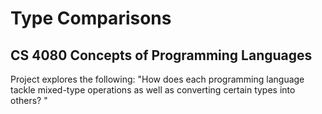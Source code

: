 # Type Comparisons

## CS 4080 Concepts of Programming Languages 

Project explores the following: "How does each programming language tackle mixed-type operations as well as converting certain types into others? "
